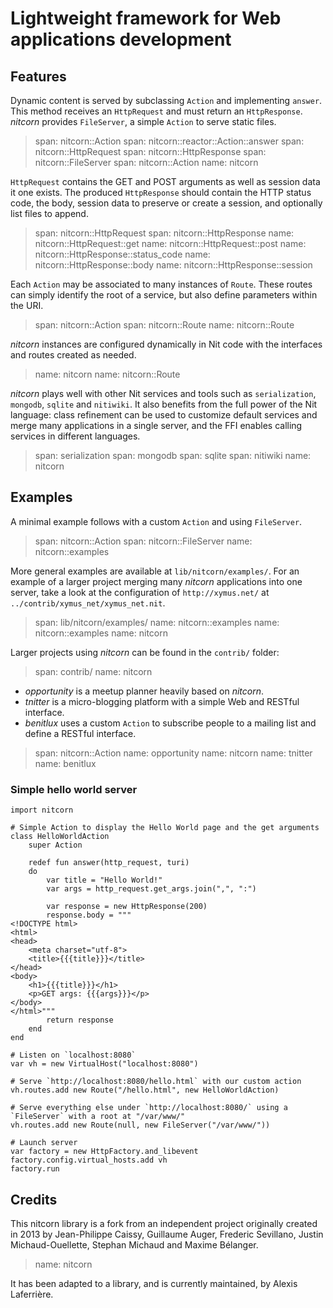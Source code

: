 # Lightweight framework for Web applications development

## Features

Dynamic content is served by subclassing `Action` and implementing `answer`.
This method receives an `HttpRequest` and must return an `HttpResponse`.
_nitcorn_ provides `FileServer`, a simple `Action` to serve static files.

> span: nitcorn::Action
> span: nitcorn::reactor::Action::answer
> span: nitcorn::HttpRequest
> span: nitcorn::HttpResponse
> span: nitcorn::FileServer
> span: nitcorn::Action
> name: nitcorn

`HttpRequest` contains the GET and POST arguments as well as session data it one exists.
The produced `HttpResponse` should contain the HTTP status code, the body,
session data to preserve or create a session, and optionally list files to append.

> span: nitcorn::HttpRequest
> span: nitcorn::HttpResponse
> name: nitcorn::HttpRequest::get
> name: nitcorn::HttpRequest::post
> name: nitcorn::HttpResponse::status_code
> name: nitcorn::HttpResponse::body
> name: nitcorn::HttpResponse::session

Each `Action` may be associated to many instances of `Route`.
These routes can simply identify the root of a service,
but also define parameters within the URI.

> span: nitcorn::Action
> span: nitcorn::Route
> name: nitcorn::Route

_nitcorn_ instances are configured dynamically in Nit code with the interfaces and routes created as needed.

> name: nitcorn
> name: nitcorn::Route

_nitcorn_ plays well with other Nit services and tools such as `serialization`, `mongodb`, `sqlite` and `nitiwiki`.
It also benefits from the full power of the Nit language:
class refinement can be used to customize default services and merge many applications in a single server,
and the FFI enables calling services in different languages.

> span: serialization
> span: mongodb
> span: sqlite
> span: nitiwiki
> name: nitcorn

## Examples

A minimal example follows with a custom `Action` and using `FileServer`.

> span: nitcorn::Action
> span: nitcorn::FileServer
> name: nitcorn::examples

More general examples are available at `lib/nitcorn/examples/`.
For an example of a larger project merging many _nitcorn_ applications into one server,
take a look at the configuration of `http://xymus.net/` at `../contrib/xymus_net/xymus_net.nit`.

> span: lib/nitcorn/examples/
> name: nitcorn::examples
> name: nitcorn::examples
> name: nitcorn

Larger projects using _nitcorn_ can be found in the `contrib/` folder:

> span: contrib/
> name: nitcorn

* _opportunity_ is a meetup planner heavily based on _nitcorn_.
* _tnitter_ is a micro-blogging platform with a simple Web and RESTful interface.
* _benitlux_ uses a custom `Action` to subscribe people to a mailing list and define a RESTful interface.

> span: nitcorn::Action
> name: opportunity
> name: nitcorn
> name: tnitter
> name: benitlux

### Simple hello world server

~~~
import nitcorn

# Simple Action to display the Hello World page and the get arguments
class HelloWorldAction
	super Action

	redef fun answer(http_request, turi)
	do
		var title = "Hello World!"
		var args = http_request.get_args.join(",", ":")

		var response = new HttpResponse(200)
		response.body = """
<!DOCTYPE html>
<html>
<head>
	<meta charset="utf-8">
	<title>{{{title}}}</title>
</head>
<body>
	<h1>{{{title}}}</h1>
	<p>GET args: {{{args}}}</p>
</body>
</html>"""
		return response
	end
end

# Listen on `localhost:8080`
var vh = new VirtualHost("localhost:8080")

# Serve `http://localhost:8080/hello.html` with our custom action
vh.routes.add new Route("/hello.html", new HelloWorldAction)

# Serve everything else under `http://localhost:8080/` using a `FileServer` with a root at "/var/www/"
vh.routes.add new Route(null, new FileServer("/var/www/"))

# Launch server
var factory = new HttpFactory.and_libevent
factory.config.virtual_hosts.add vh
factory.run
~~~

## Credits

This nitcorn library is a fork from an independent project originally created in 2013 by
Jean-Philippe Caissy, Guillaume Auger, Frederic Sevillano, Justin Michaud-Ouellette,
Stephan Michaud and Maxime Bélanger.

> name: nitcorn

It has been adapted to a library, and is currently maintained, by Alexis Laferrière.

